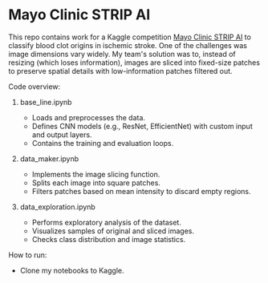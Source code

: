 # Mayo Clinic STRIP AI

This repo contains work for a Kaggle competition [Mayo Clinic STRIP AI](https://www.kaggle.com/competitions/mayo-clinic-strip-ai/overview) to classify blood clot origins in ischemic stroke. One of the challenges was image dimensions vary widely. My team's solution was to, instead of resizing (which loses information), images are sliced into fixed-size patches to preserve spatial details with low-information patches filtered out.

Code overview:
1. base_line.ipynb  
   - Loads and preprocesses the data.
   - Defines CNN models (e.g., ResNet, EfficientNet) with custom input and output layers.
   - Contains the training and evaluation loops.

2. data_maker.ipynb  
   - Implements the image slicing function.
   - Splits each image into square patches.
   - Filters patches based on mean intensity to discard empty regions.

3. data_exploration.ipynb  
   - Performs exploratory analysis of the dataset.
   - Visualizes samples of original and sliced images.
   - Checks class distribution and image statistics.

How to run:
- Clone my notebooks to Kaggle.
